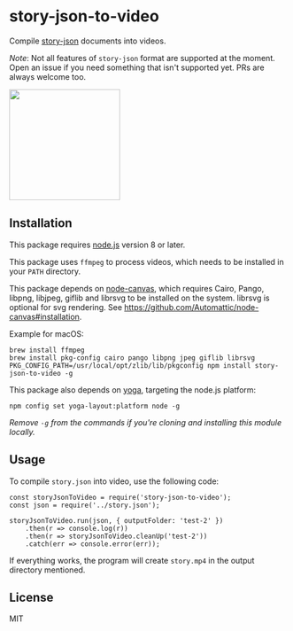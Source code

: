 # story-json-to-video

Compile [story-json](https://github.com/micnews/story-json) documents into videos.

*Note*: Not all features of `story-json` format are supported at the moment. Open an issue if you need something that isn't supported yet. PRs are always welcome too.

<img src="https://user-images.githubusercontent.com/6034700/36316418-40c3cc3e-1308-11e8-98e9-27f98247cfa4.gif" width="200">

## Installation

This package requires [node.js](https://nodejs.org) version 8 or later.

This package uses `ffmpeg` to process videos, which needs to be installed in your `PATH` directory.

This package depends on [node-canvas](https://github.com/Automattic/node-canvas), which requires Cairo, Pango, libpng, libjpeg, giflib and librsvg to be installed on the system. librsvg is optional for svg rendering. See https://github.com/Automattic/node-canvas#installation.

Example for macOS:

```
brew install ffmpeg
brew install pkg-config cairo pango libpng jpeg giflib librsvg
PKG_CONFIG_PATH=/usr/local/opt/zlib/lib/pkgconfig npm install story-json-to-video -g
```

This package also depends on [yoga](https://github.com/facebook/yoga), targeting the node.js platform:

```
npm config set yoga-layout:platform node -g
```

*Remove `-g` from the commands if you're cloning and installing this module locally.*

## Usage

To compile `story.json` into video, use the following code:

```
const storyJsonToVideo = require('story-json-to-video');
const json = require('../story.json');

storyJsonToVideo.run(json, { outputFolder: 'test-2' })
    .then(r => console.log(r))
    .then(r => storyJsonToVideo.cleanUp('test-2'))
    .catch(err => console.error(err));
```

If everything works, the program will create `story.mp4` in the output directory mentioned.

## License

MIT
